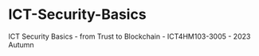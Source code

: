 # ICT-Security-Basics
ICT Security Basics - from Trust to Blockchain - ICT4HM103-3005 - 2023 Autumn
